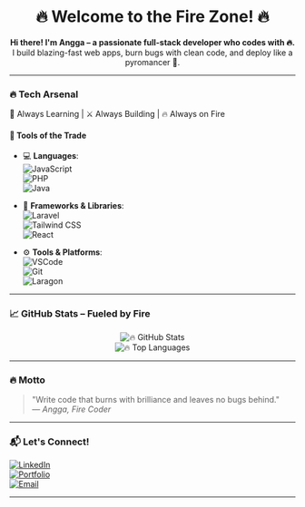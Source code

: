 
<h1 align="center">🔥 Welcome to the Fire Zone! 🔥</h1>


<p align="center">
  <b>Hi there! I'm Angga – a passionate full-stack developer who codes with 🔥.</b><br>
  I build blazing-fast web apps, burn bugs with clean code, and deploy like a pyromancer 🚀.
</p>

---

### 🔥 Tech Arsenal

🧠 Always Learning | ⚔️ Always Building | 🔥 Always on Fire

#### 🧰 Tools of the Trade

- 💻 **Languages**:  
  ![JavaScript](https://img.shields.io/badge/-JavaScript-F7DF1E?logo=javascript&logoColor=black)  
  ![PHP](https://img.shields.io/badge/-PHP-777BB4?logo=php&logoColor=white)  
  ![Java](https://img.shields.io/badge/-Java-007396?logo=java&logoColor=white)

- 🧱 **Frameworks & Libraries**:  
  ![Laravel](https://img.shields.io/badge/-Laravel-F55247?logo=laravel&logoColor=white)  
  ![Tailwind CSS](https://img.shields.io/badge/-Tailwind%20CSS-38B2AC?logo=tailwind-css&logoColor=white)  
  ![React](https://img.shields.io/badge/-React-61DAFB?logo=react&logoColor=black)

- ⚙️ **Tools & Platforms**:  
  ![VSCode](https://img.shields.io/badge/-VS%20Code-007ACC?logo=visual-studio-code&logoColor=white)  
  ![Git](https://img.shields.io/badge/-Git-F05032?logo=git&logoColor=white)  
  ![Laragon](https://img.shields.io/badge/-Laragon-0E83CD?logo=windows&logoColor=white)

---

### 📈 GitHub Stats – Fueled by Fire

<p align="center">
  <img src="https://github-readme-stats.vercel.app/api?username=ewokpenakluk&show_icons=true&theme=tokyonight&title_color=ff6b6b&icon_color=ff6b6b" alt="🔥 GitHub Stats" />
  <br/>
  <img src="https://github-readme-stats.vercel.app/api/top-langs/?username=ewokpenakluk&layout=compact&theme=tokyonight&title_color=ff6b6b" alt="🔥 Top Languages" />
</p>

---

### 🔥 Motto

> "Write code that burns with brilliance and leaves no bugs behind."  
> — *Angga, Fire Coder*

---

### 📬 Let's Connect!

[![LinkedIn](https://img.shields.io/badge/-LinkedIn-0A66C2?logo=linkedin&logoColor=white)](https://linkedin.com/in/yourprofile)  
[![Portfolio](https://img.shields.io/badge/-Portfolio-red?logo=fire&logoColor=white)](https://yourwebsite.com)  
[![Email](https://img.shields.io/badge/-Email-D14836?logo=gmail&logoColor=white)](mailto:youremail@example.com)

---


